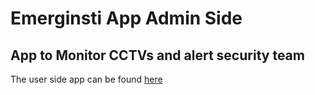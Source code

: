 # Emerginsti App Admin Side
## App to Monitor CCTVs and alert security team

The user side app can be found [here](https://github.com/saiharan12/InstiApp)
